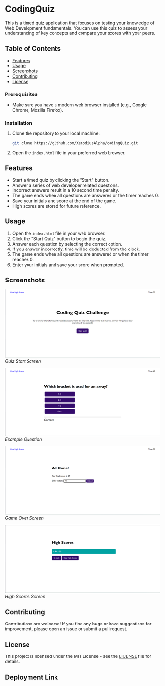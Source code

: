 # CodingQuiz

This is a timed quiz application that focuses on testing your knowledge of Web Development fundamentals. You can use this quiz to assess your understanding of key concepts and compare your scores with your peers.

## Table of Contents
- [Features](#features)
- [Usage](#usage)
- [Screenshots](#screenshots)
- [Contributing](#contributing)
- [License](#license)

### Prerequisites
- Make sure you have a modern web browser installed (e.g., Google Chrome, Mozilla Firefox).

### Installation
1. Clone the repository to your local machine:
   ```bash
   git clone https://github.com/XenodiusAlpha/codingQuiz.git
   ```

2. Open the `index.html` file in your preferred web browser.

## Features

- Start a timed quiz by clicking the "Start" button.
- Answer a series of web developer related questions.
- Incorrect answers result in a 10 second time penalty.
- The game ends when all questions are answered or the timer reaches 0.
- Save your initials and score at the end of the game.
- High scores are stored for future reference.

## Usage

1. Open the `index.html` file in your web browser.
2. Click the "Start Quiz" button to begin the quiz.
3. Answer each question by selecting the correct option.
4. If you answer incorrectly, time will be deducted from the clock.
5. The game ends when all questions are answered or when the timer reaches 0.
6. Enter your initials and save your score when prompted.

## Screenshots

![Quiz Start](screenshots/quizStart.png)
*Quiz Start Screen*

![Question Example](screenshots/questionExample.png)
*Example Question*

![Game Over](screenshots/gameOver.png)
*Game Over Screen*

![High Scores](screenshots/highScores.png)
*High Scores Screen*

## Contributing

Contributions are welcome! If you find any bugs or have suggestions for improvement, please open an issue or submit a pull request.

## License

This project is licensed under the MIT License - see the [LICENSE](LICENSE) file for details.

## Deployment Link

